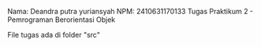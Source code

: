 Nama: Deandra putra yuriansyah
NPM: 2410631170133 
Tugas Praktikum 2 - Pemrograman Berorientasi Objek

File tugas ada di folder "src"
